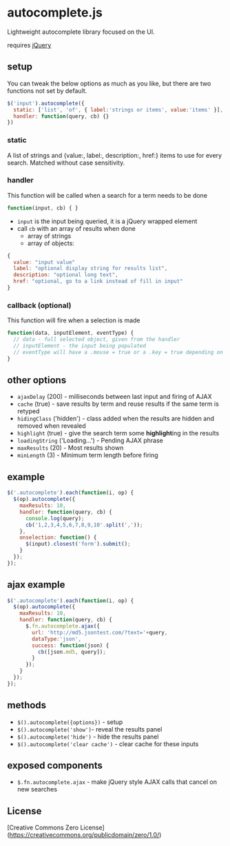 # autocomplete.js
Lightweight autocomplete library focused on the UI.

requires [jQuery](http://code.jquery.com/)

## setup
You can tweak the below options as much as you like, but there are two functions not set by default.

```Javascript
$('input').autocomplete({
  static: ['list', 'of', { label:'strings or items', value:'items' }],
  handler: function(query, cb) {}
})
```

### static
A list of strings and {value:, label:, description:, href:} items to use for every search. Matched without case sensitivity.

### handler
This function will be called when a search for a term needs to be done

```Javascript
function(input, cb) { }
```

- `input` is the input being queried, it is a jQuery wrapped element
- call `cb` with an array of results when done
  - array of strings
  - array of objects:

```Javascript
{
  value: "input value"
  label: "optional display string for results list",
  description: "optional long text",
  href: "optional, go to a link instead of fill in input"
}
```

### callback (optional)
This function will fire when a selection is made

```Javascript
function(data, inputElement, eventType) {
  // data - full selected object, given from the handler
  // inputElement - the input being populated
  // eventType will have a .mouse = true or a .key = true depending on how the user selected an item
}
```

## other options
- `ajaxDelay` (200) - milliseconds between last input and firing of AJAX
- `cache` (true) - save results by term and reuse results if the same term is retyped
- `hidingClass` ('hidden') - class added when the results are hidden and removed when revealed
- `highlight` (true) - give the search term some **highlight**ing in the results
- `loadingString` ('Loading...') - Pending AJAX phrase
- `maxResults` (20) - Most results shown
- `minLength` (3) - Minimum term length before firing

## example
```Javascript
$('.autocomplete').each(function(i, op) {
  $(op).autocomplete({
    maxResults: 10,
    handler: function(query, cb) {
      console.log(query);
      cb('1,2,3,4,5,6,7,8,9,10'.split(','));
    },
    onselection: function() {
      $(input).closest('form').submit();
    }
  });
});
```

## ajax example
```Javascript
$('.autocomplete').each(function(i, op) {
  $(op).autocomplete({
    maxResults: 10,
    handler: function(query, cb) {
      $.fn.autocomplete.ajax({
        url: 'http://md5.jsontest.com/?text='+query,
        dataType:'json',
        success: function(json) {
          cb([json.md5, query]);
        }
      });
    }
  });
});
```

## methods
- `$().autocomplete({options})` - setup
- `$().autocomplete('show')`- reveal the results panel
- `$().autocomplete('hide')` - hide the results panel
- `$().autocomplete('clear cache')` - clear cache for these inputs

## exposed components
- `$.fn.autocomplete.ajax` - make jQuery style AJAX calls that cancel on new searches

## License
[Creative Commons Zero License] (https://creativecommons.org/publicdomain/zero/1.0/)
